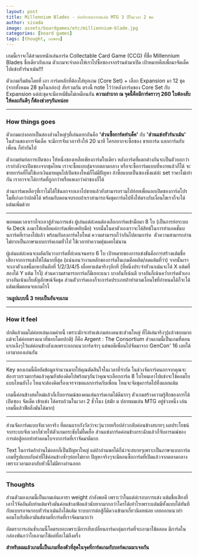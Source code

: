 ```yaml
---
layout: post
title: Millennium Blades - ย่อประสบการณ์เล่น MTG 3 ปีในเวลา 2 ชม
author: sisada
image: assets/boardgames/etc/milliennium-blade.jpg
categories: [board games]
tags: [thought, กบชอบ]
---
```

เกมนี้เราจะได้สวมบทนักเล่นการ์ด Collectable Card Game (CCG) ที่ชื่อ Millennium Blades ชื่อเดียวกับเกม ตัวเกมจะจำลองให้เราไปซื้อซองจากร้านค้ามาเปิด เป้าหมายคือเพื่อมาจัดเด็คไปแข่งทัวร์นาเม้น!!!

ตัวเกมเริ่มต้นโดยที่ เอา การ์ดหลักที่ต้องใส่ทุกเกม (Core Set) + เลือก Expansion มา 12 ชุด (จากทั้งหมด 28 ชุดในกล่อง) สับรวมกัน ตรงนี้ note ไว้ว่าหลังการ์ดของ Core Set กับ Expansion แต่ล่ะชุดจะมีลายมีธีมไม่เหมือนกัน
**ความลำบาก ณ จุดนี้คือมีการ์ดราวๆ 260 ใบต้องสับให้คละกันดีๆ ก็ต้องช่วยๆกันหน่อย**


---


### How things goes


ตัวเกมแบ่งออกเป็นสองส่วนใหญ่ๆที่เล่นแยกกันคือ **'ส่วนซื้อการ์ดทำเด็ค'** กับ **'ส่วนแข่งทัวร์นาเม้น'** ในส่วนของการจัดเด็ค จะมีการจับเวลาจริงให้ 20 นาที ใครอยากจะซื้อซอง ขายการ์ด แลกการ์ดกับเพื่อน ก็ทำกันไป

ตัวเกมย่นย่อการเปิดซอง ให้หนึ่งซองเหลือเพียงการ์ดใบเดียว หลังการ์ดที่แตกต่างกันจะเป็นตัวบอกว่าเรากำลังจะเปิดซองจากชุดไหน เราจะซื้อแบบสุ่มจากตลาดกลาง หรือจะซื้อการ์ดแบบที่หงายแล้วก็ได้ จะขายการ์ดที่ไม่ใช้เอาเงินมาหมุนไปเปิดซองใหม่ก็ไม่มีปัญหา ถ้าซื้อแบบเป็นซองซึ่งแต่ล่ะ set ราคาไม่เท่ากัน เราอาจจะได้การ์ดที่ถูกกว่าหรือแพงกว่าค่าซองก็ได้

ส่วนการ์ดเหลือๆที่เราไม่ได้ใช้นอกจากเอาไปขายแล้วยังสามารถรวมไปย่อยเพื่อแลกเปิดซองการ์ดโปรโมที่เก่งกว่าปกติได้ พร้อมกับตอนจบรอบถ้าเราสามารถจัดชุดการ์ดไปทิ้งให้ตรงกับเงื่อนไขเราก็จะได้แต้มเพิ่มด้วย



---


พอหมดเวลาเราก็จะเอาสู่ส่วนการแข่ง ผู้เล่นแต่ล่ะคนต้องเลือกการ์ดเข้ามือมา 8 ใบ (เป็นการย่อระบบจัด Deck ลงมาให้เหลือแค่การ์ดเพียงหยิบมือ) จากนั้นในตาตัวเองเราจะได้สิทธ์ในการทำแอคชั่นบนการ์ดที่เราลงไปแล้ว พร้อมกับลงการ์ดใบใหม่ ความสามารถก็ว่ากันไปตามการ์ด  ตัวความสามารถอ่านไม่ยากเป็นภาษาแบบการ์ดเกมทั่วไป ใช้เวลาทำความคุ้นเคยไม่นาน

ผู้เล่นแต่ล่ะคนจะผลัดกันวางการ์ดที่ล่ะคนจนครบ 6 ใบ เป้าหมายของการแข่งขันคือการสร้างแต้มชื่อเสียงจากการแข่งให้ได้มากที่สุด (แน่นอนว่างานหลักของการ์ดในเกมคือผลิต/ลดแต้มที่ว่า) จากนั้นเราจะเอาตัวเลขนี้มาหาอันดับที่ 1/2/3/4/5 เผื่อหาแต้มจริงๆอีกที (ที่หนึ่งประจำทัวนาเม้นจะได้ X แต้มที่สองได้ Y แต้ม ไรงี้) ส่วนความสามารถการ์ดก็มีเยอะแนว บางอันก็เน้นตี บางอันก็เน้นคว่ำการ์ดตัวเอง บางอันเน้นเก็บสัญลักษณ์จัดชุด ส่วนตัวการ์ดเองก็จะการ์ดประเภทถ้าทำตามเงื่อนไขที่กำหนดได้ก็จะได้แต้มเพิ่มตอนจบเกมไรงี้

**วนลูปแบบนี้ 3 รอบเป็นอันจบเกม**


---


### How it feel


ปกติแล้วผมไม่ค่อยเล่นเกมค่ายนี้ เพราะมักจะทำแต่เกมสองคนซะส่วนใหญ่ ที่ได้เล่นจริงๆ(แล้วชอบมาก แม้จะไม่ค่อยตรงแนวที่ชอบโดยปกติ) ก็คือ Argent : The Consortium ส่วนเกมนี้เป็นเกมที่ตอนแรกเล็งๆไว้แต่ค่อนข้างลังเลเพราะออกแนวการ์ดจ๋าๆ แต่พอดีเพื่อนไปจัดมาจาก GenCon' 16 เลยได้เอามาลองเล่นกัน



---


Key ของเกมนี้คือยัดข้อมูลจำนวนมากให้คุณตัดสินใจในเวลาที่จำกัด ในช่วงจัดการ์ดนอกจากคุณจะต้องรวบรวมการ์ดแล้วคุณยังต้องคิดไปพร้อมๆกันว่าคุณจะเลือกการ์ด 8 ใบไหนเอาไปแข่งจะใช้คอมโบแบบไหนยังไง ไหนจะต้องคิดเรื่องเจรจาขอแลกการ์ดกับเพื่อน ไหนจะจัดชุดการ์ดไปทิ้งแลกแต้ม

เกมนี้ค่อนข้างสดใหม่แล้วก็เก็บอารมณ์ของคนเล่นการ์ดเกมได้ดีมากๆ ตัวเกมสร้างความรู้สึกของการได้เปิดซอง จัดเด็ค เข้าแข่ง ได้ครบถ้วนในเวลา 2 ชั่วโมง (สมัย ม ปลายผมเล่น MTG อยู่ช่วงหนึ่ง เล่นเกมนี้แล้วฟีลลิ่งมันได้มาก)



---


ส่วนจัดการ์ดแบบจับเวลาจริง ที่ตอนแรกกังวัลว่าจะวุ่นวายหรือปล่าวกลับค่อนข้างสบายๆ ผลประโยชน์จากระบบจับเวลาก็ช่วยให้ตัวเกมกระชับไม่ยื้ดเยื้อ ส่วนแข่งการ์ดค่อนข้างกระฉับแล้วก็จับอารมณ์ของการต่อสู้ออกท่าทำคอมโบจากการ์ดที่เราจัดมาดีมาก

Text ในการ์ดถ้าอ่านไม่ออกก็เป็นปัญหาใหญ่ แต่ถ้าอ่านพอได้ก็น่าจะสบายๆเพราะเป็นภาษาแบบการ์ดเกมที่รูปแบบกับคำที่ใช้ค่อนข้างซ้ำๆย่อยไม่ยาก ปัญหาจริงๆจะมีตอนซื้อการ์ดที่เปิดแล้วจากตลาดกลาง เพราะเวลามองกลับหัวนี้ไม่มีทางอ่านออก



---


### Thoughts


ส่วนตัวมองเกมนี้เป็นเกมเล่นเอาฮา weight กำลังพอดี เพราะว่าในแต่ล่ะรอบการแข่ง แต้มชื่อเสียงที่เอาไว้จัดอันดับทำแต้มจริงมันค่อนข้างเฟ้อแล้วนับยากมากกว่าใครได้เท่าไรเพราะแต้มมีทั้งแบบได้ทันที กับแบบรอจนรอบทัวร์นาเม้นถึงได้แต้ม ระบบการต่อสู้ก็มีดวงเข้ามาเกี่ยวนิดหน่อย เลยออกแนวทำคอมโบกับตีเอามันส์ตามที่การ์ดที่เราจัดมามากว่า

อัตตราการเล่นซ้ำเกมนี้โคตรเยอะเพราะมีการสับเปลี่ยนการ์ดกลุ่มการ์ดที่จะเอามาใช้ตลอด มีการ์ดในกล่องพันกว่าใบเอามาใช้แค่ที่ละไม่ถึงครึ่ง

**สำหรับผมแล้วเกมนี้เป็นเกมที่ลงตัวที่สุดในจุดที่การ์ดเกมกับบอร์ดเกมมาเจอกัน**